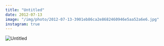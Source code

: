 ```yaml
---
title: "Untitled"
date: 2012-07-13
image: "/img/photo/2012-07-13-3901eb86ca2e8682460946e5aa52a6e6.jpg"
instagram: true
---
```


![Untitled](/img/photo/2012-07-13-3901eb86ca2e8682460946e5aa52a6e6.jpg)
